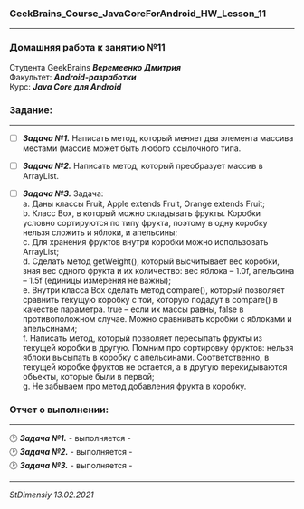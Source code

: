 ### GeekBrains_Course_JavaCoreForAndroid_HW_Lesson_11
---
### Домашняя работа к занятию №11
Студента GeekBrains ***Веремеенко Дмитрия***    
Факультет: ***Android-разработки***    
Курс: ***Java Core для Android***    
### Задание:
---
- [ ] ***Задача №1.***	Написать метод, который меняет два элемента массива местами (массив может быть любого ссылочного типа.    
- [ ] ***Задача №2.***	Написать метод, который преобразует массив в ArrayList.    
- [ ] ***Задача №3.***	Задача:    
a. Даны классы Fruit, Apple extends Fruit, Orange extends Fruit;    
b. Класс Box, в который можно
складывать фрукты. Коробки условно сортируются по типу фрукта, поэтому в одну коробку нельзя сложить и яблоки, и апельсины;    
c. Для хранения фруктов внутри коробки можно использовать ArrayList;    
d. Сделать метод getWeight(), который высчитывает вес коробки, зная вес одного фрукта и их количество: вес яблока – 1.0f, апельсина – 1.5f (единицы измерения не важны);    
e. Внутри класса Box сделать метод compare(), который позволяет сравнить текущую коробку с той, которую подадут в compare() в качестве параметра.
true – если их массы равны, false в противоположном случае. Можно сравнивать коробки с яблоками и апельсинами;    
f. Написать метод, который позволяет пересыпать фрукты из текущей коробки в другую. Помним про сортировку фруктов: 
нельзя яблоки высыпать в коробку с апельсинами. Соответственно, в текущей коробке фруктов не остается,
а в другую перекидываются объекты, которые были в первой;    
g. Не забываем про метод добавления фрукта в коробку.    
   
     
### Отчет о выполнении:
---    
:clock2: ***Задача №1.***	 - выполняется -    
:clock2: ***Задача №2.***	 - выполняется -     
:clock2: ***Задача №3.***	 - выполняется -   
  
      
---   

*StDimensiy 13.02.2021*

